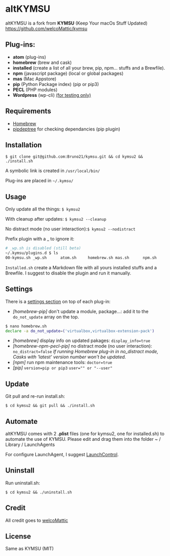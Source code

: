 # altKYMSU
altKYMSU is a fork from **KYMSU** (Keep Your macOs Stuff Updated)
https://github.com/welcoMattic/kymsu



## Plug-ins:

- **atom** (plug-ins)
- **homebrew**  (brew and cask)
- **installed** (create a list of all your brew, pip, npm... stuffs and a Brewfile). 
- **npm** (javascript package) (local or global packages)
- **mas** (Mac Appstore)
- **pip** (Python Package index) (pip or pip3)
- **PECL** (PHP modules)
- **Wordpress** (wp-cli) <u>(for testing only)</u>

 

## Requirements

- [Homebrew](https://brew.sh/)
- [pipdeptree](https://pypi.python.org/pypi/pipdeptree) for checking dependancies (pip plugin)



## Installation

`$ git clone git@github.com:Bruno21/kymsu.git && cd kymsu2 && ./install.sh`

A symbolic link is created in `/usr/local/bin/`

Plug-ins are placed in `~/.kymsu/`



## Usage

Only update all the things:  `$ kymsu2` 

With cleanup after updates: `$ kymsu2 --cleanup`

No distract mode  (no user interaction):`$ kymsu2 --nodistract`

Prefix plugin with a _ to ignore it:

```bash
# _wp.sh is disabled (still beta)
~/.kymsu/plugins.d $ ls
00-kymsu.sh _wp.sh      atom.sh     homebrew.sh mas.sh      npm.sh      pecl.sh     pip.sh
```

`Installed.sh` create a Markdown file with all yours installed stuffs and a Brewfile. I suggest to disable the plugin and run it manually.



## Settings

 There is a <u>settings section</u> on top of each plug-in:

- *[homebrew-pip]* don't update a module, package...: add it to the `do_not_update` array on the top.

```bash
$ nano homebrew.sh
declare -a do_not_update=('virtualbox,virtualbox-extension-pack')
```

- *[homebrew]* display info on updated pakages: `display_info=true`
- *[homebrew-npm-pecl-pip]* no distract mode  (no user interaction): `no_distract=false`
  *If running Homebrew plug-in in no_distract mode, Casks with 'latest' version number won't be updated.*
- *[npm]* run npm maintenance tools: `doctor=true`
- *[pip]* `version=pip or pip3`  `user="" or "--user"`



## Update

Git pull and re-run install.sh:

`$ cd kymsu2 && git pull && ./install.sh`



## Automate

altKYMSU comes with 2 **.plist** files (one for kymsu2, one for installed.sh) to automate the use of KYMSU.  Please edit and drag them into the folder ~ / Library / LaunchAgents

For configure LaunchAgent, I suggest [LaunchControl](http://www.soma-zone.com).



## Uninstall

Run uninstall.sh:

`$ cd kymsu2 && ./uninstall.sh`



## Credit

All credit goes to [welcoMattic](https://github.com/welcoMattic/kymsu)



## License

Same as KYMSU (MIT)

